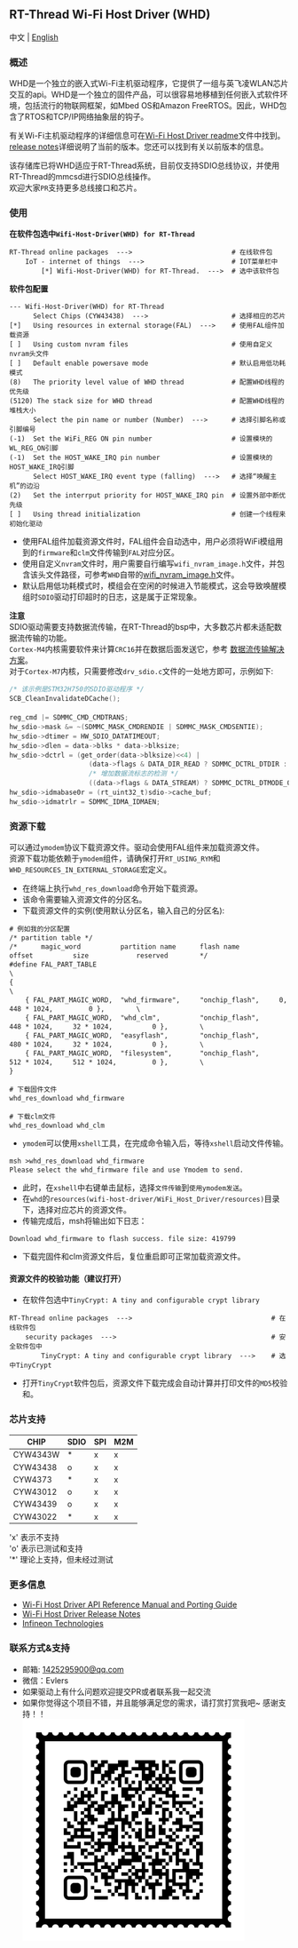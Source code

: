 ## RT-Thread Wi-Fi Host Driver (WHD)

中文 | [English](./README.md)

### 概述
WHD是一个独立的嵌入式Wi-Fi主机驱动程序，它提供了一组与英飞凌WLAN芯片交互的api。WHD是一个独立的固件产品，可以很容易地移植到任何嵌入式软件环境，包括流行的物联网框架，如Mbed OS和Amazon FreeRTOS。因此，WHD包含了RTOS和TCP/IP网络抽象层的钩子。

有关Wi-Fi主机驱动程序的详细信息可在[Wi-Fi Host Driver readme](./wifi-host-driver/README.md)文件中找到。<br>
[release notes](./wifi-host-driver/RELEASE.md)详细说明了当前的版本。您还可以找到有关以前版本的信息。

该存储库已将WHD适应于RT-Thread系统，目前仅支持SDIO总线协议，并使用RT-Thread的mmcsd进行SDIO总线操作。<br>
欢迎大家`PR`支持更多总线接口和芯片。

### 使用

**在软件包选中`Wifi-Host-Driver(WHD) for RT-Thread`**
```
RT-Thread online packages  --->                         # 在线软件包
    IoT - internet of things  --->                      # IOT菜单栏中
        [*] Wifi-Host-Driver(WHD) for RT-Thread.  --->  # 选中该软件包
```

**软件包配置**
```
--- Wifi-Host-Driver(WHD) for RT-Thread
      Select Chips (CYW43438)  --->                     # 选择相应的芯片
[*]   Using resources in external storage(FAL)  --->    # 使用FAL组件加载资源
[ ]   Using custom nvram files                          # 使用自定义nvram头文件
[ ]   Default enable powersave mode                     # 默认启用低功耗模式
(8)   The priority level value of WHD thread            # 配置WHD线程的优先级
(5120) The stack size for WHD thread                    # 配置WHD线程的堆栈大小
      Select the pin name or number (Number)  --->      # 选择引脚名称或引脚编号
(-1)  Set the WiFi_REG ON pin number                    # 设置模块的WL_REG_ON引脚
(-1)  Set the HOST_WAKE_IRQ pin number                  # 设置模块的HOST_WAKE_IRQ引脚
      Select HOST_WAKE_IRQ event type (falling)  --->   # 选择“唤醒主机”的边沿
(2)   Set the interrput priority for HOST_WAKE_IRQ pin  # 设置外部中断优先级
[ ]   Using thread initialization                       # 创建一个线程来初始化驱动
```

- 使用FAL组件加载资源文件时，FAL组件会自动选中，用户必须将WiFi模组用到的`firmware`和`clm`文件传输到`FAL`对应分区。
- 使用自定义`nvram`文件时，用户需要自行编写`wifi_nvram_image.h`文件，并包含该头文件路径，可参考`WHD`自带的[wifi_nvram_image.h](./wifi-host-driver/WiFi_Host_Driver/resources/nvram/COMPONENT_43012/COMPONENT_CYSBSYS-RP01/wifi_nvram_image.h)文件。
- 默认启用低功耗模式时，模组会在空闲的时候进入节能模式，这会导致唤醒模组时`SDIO`驱动打印超时的日志，这是属于正常现象。

**注意**<br>
SDIO驱动需要支持数据流传输，在RT-Thread的bsp中，大多数芯片都未适配数据流传输的功能。<br>
`Cortex-M4`内核需要软件来计算`CRC16`并在数据后面发送它，参考 [数据流传输解决方案](./docs/SDIO数据流传输.md)。<br>
对于`Cortex-M7`内核，只需要修改`drv_sdio.c`文件的一处地方即可，示例如下: <br>
```c
/* 该示例是STM32H750的SDIO驱动程序 */
SCB_CleanInvalidateDCache();

reg_cmd |= SDMMC_CMD_CMDTRANS;
hw_sdio->mask &= ~(SDMMC_MASK_CMDRENDIE | SDMMC_MASK_CMDSENTIE);
hw_sdio->dtimer = HW_SDIO_DATATIMEOUT;
hw_sdio->dlen = data->blks * data->blksize;
hw_sdio->dctrl = (get_order(data->blksize)<<4) |
                    (data->flags & DATA_DIR_READ ? SDMMC_DCTRL_DTDIR : 0) | \
                    /* 增加数据流标志的检测 */
                    ((data->flags & DATA_STREAM) ? SDMMC_DCTRL_DTMODE_0 : 0);
hw_sdio->idmabase0r = (rt_uint32_t)sdio->cache_buf;
hw_sdio->idmatrlr = SDMMC_IDMA_IDMAEN;
```

### 资源下载
可以通过`ymodem`协议下载资源文件。驱动会使用FAL组件来加载资源文件。<br>
资源下载功能依赖于`ymodem`组件，请确保打开`RT_USING_RYM`和`WHD_RESOURCES_IN_EXTERNAL_STORAGE`宏定义。<br>
- 在终端上执行`whd_res_download`命令开始下载资源。
- 该命令需要输入资源文件的分区名。
- 下载资源文件的实例(使用默认分区名，输入自己的分区名):
```shell
# 例如我的分区配置
/* partition table */
/*      magic_word          partition name      flash name          offset          size            reserved        */
#define FAL_PART_TABLE                                                                                              \
{                                                                                                                   \
    { FAL_PART_MAGIC_WORD,  "whd_firmware",     "onchip_flash",     0,              448 * 1024,         0 },        \
    { FAL_PART_MAGIC_WORD,  "whd_clm",          "onchip_flash",     448 * 1024,     32 * 1024,          0 },        \
    { FAL_PART_MAGIC_WORD,  "easyflash",        "onchip_flash",     480 * 1024,     32 * 1024,          0 },        \
    { FAL_PART_MAGIC_WORD,  "filesystem",       "onchip_flash",     512 * 1024,     512 * 1024,         0 },        \
}

# 下载固件文件
whd_res_download whd_firmware

# 下载clm文件
whd_res_download whd_clm
```
- `ymodem`可以使用`xshell`工具，在完成命令输入后，等待`xshell`启动文件传输。
```
msh >whd_res_download whd_firmware
Please select the whd_firmware file and use Ymodem to send.
```
- 此时，在`xshell`中右键单击鼠标，选择`文件传输`到`使用ymodem发送`。
- 在`whd`的`resources(wifi-host-driver/WiFi_Host_Driver/resources)`目录下，选择对应芯片的资源文件。
- 传输完成后，msh将输出如下日志：
```
Download whd_firmware to flash success. file size: 419799
```
- 下载完固件和clm资源文件后，复位重启即可正常加载资源文件。

#### 资源文件的校验功能（建议打开）
- 在软件包选中`TinyCrypt: A tiny and configurable crypt library`
```
RT-Thread online packages  --->                                   # 在线软件包
    security packages  --->                                       # 安全软件包中
        TinyCrypt: A tiny and configurable crypt library  --->    # 选中TinyCrypt
```
- 打开`TinyCrypt`软件包后，资源文件下载完成会自动计算并打印文件的`MD5`校验和。

### 芯片支持

| **CHIP**  |**SDIO**|**SPI**|**M2M**|
|-----------|--------|-------|-------|
| CYW4343W  |   *    |   x   |   x   |
| CYW43438  |   o    |   x   |   x   |
| CYW4373   |   *    |   x   |   x   |
| CYW43012  |   o    |   x   |   x   |
| CYW43439  |   o    |   x   |   x   |
| CYW43022  |   *    |   x   |   x   |

'x' 表示不支持<br>
'o' 表示已测试和支持<br>
'*' 理论上支持，但未经过测试

### 更多信息
* [Wi-Fi Host Driver API Reference Manual and Porting Guide](https://infineon.github.io/wifi-host-driver/html/index.html)
* [Wi-Fi Host Driver Release Notes](./wifi-host-driver/RELEASE.md)
* [Infineon Technologies](http://www.infineon.com)

### 联系方式&支持
- 邮箱: 1425295900@qq.com
- 微信：Evlers
- 如果驱动上有什么问题欢迎提交PR或者联系我一起交流
- 如果你觉得这个项目不错，并且能够满足您的需求，请打赏打赏我吧~ 感谢支持！！<br>
![wechat](./docs/images/qrcode.png)

